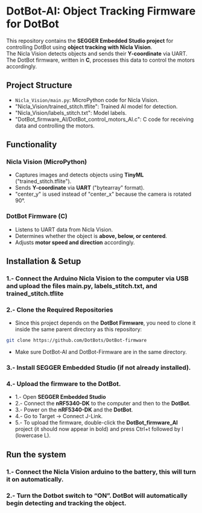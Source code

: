 # DotBot-AI: Object Tracking Firmware for DotBot  

This repository contains the **SEGGER Embedded Studio project** for controlling DotBot using **object tracking with Nicla Vision**.  
The Nicla Vision detects objects and sends their **Y-coordinate** via UART. The DotBot firmware, written in **C**, processes this data to control the motors accordingly.

## Project Structure
- `Nicla_Vision/main.py`: MicroPython code for Nicla Vision.
- "Nicla_Vision/trained_stitch.tflite": Trained AI model for detection.
- "Nicla_Vision/labels_stitch.txt": Model labels.
- "DotBot_firmware_AI/DotBot_control_motors_AI.c": C code for receiving data and controlling the motors.

## Functionality  
### **Nicla Vision (MicroPython)**
- Captures images and detects objects using **TinyML** ("trained_stitch.tflite").  
- Sends **Y-coordinate** via **UART** ("bytearray" format).  
- "center_y" is used instead of "center_x" because the camera is rotated 90°.

### **DotBot Firmware (C)**
- Listens to UART data from Nicla Vision.  
- Determines whether the object is **above, below, or centered**.  
- Adjusts **motor speed and direction** accordingly. 

## Installation & Setup

### 1.- Connect the Arduino Nicla Vision to the computer via USB and upload the files main.py, labels_stitch.txt, and trained_stitch.tflite
  
### 2.- Clone the Required Repositories
- Since this project depends on the **DotBot Firmware**, you need to clone it inside the same parent directory as this repository: 

```bash
git clone https://github.com/DotBots/DotBot-firmware
```

- Make sure DotBot-AI and DotBot-Firmware are in the same directory.

### 3.- Install **SEGGER Embedded Studio** (if not already installed).

### 4.- Upload the firmware to the DotBot.

- 1.- Open **SEGGER Embedded Studio**
- 2.- Connect the **nRF5340-DK** to the computer and then to the **DotBot**.
- 3.- Power on the **nRF5340-DK** and the **DotBot**.
- 4.- Go to Target -> Connect J-Link.
- 5.- To upload the firmware, double-click the **DotBot_firmware_AI** project (it should now appear in bold) and press Ctrl+t followed by l (lowercase L).

## Run the system

### 1.- Connect the Nicla Vision arduino to the battery, this will turn it on automatically. 
### 2.- Turn the Dotbot switch to “ON”. DotBot will automatically begin detecting and tracking the object.
